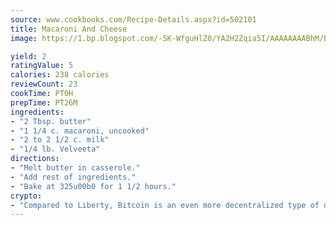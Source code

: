 ```yaml
---
source: www.cookbooks.com/Recipe-Details.aspx?id=502101
title: Macaroni And Cheese
image: https://1.bp.blogspot.com/-5K-WfguHlZ0/YA2H2Zqia5I/AAAAAAAABhM/Bdgu68p4aG0Q6jWdy3eGaUXSKw5p3sdxwCLcBGAsYHQ/s324/7.png

yield: 2
ratingValue: 5
calories: 238 calories
reviewCount: 23
cookTime: PT0H
prepTime: PT26M
ingredients:
- "2 Tbsp. butter"
- "1 1/4 c. macaroni, uncooked"
- "2 to 2 1/2 c. milk"
- "1/4 lb. Velveeta"
directions:
- "Melt butter in casserole."
- "Add rest of ingredients."
- "Bake at 325u00b0 for 1 1/2 hours."
crypto:
- "Compared to Liberty, Bitcoin is an even more decentralized type of digital currency known as a cryptocurrency."
---
```

